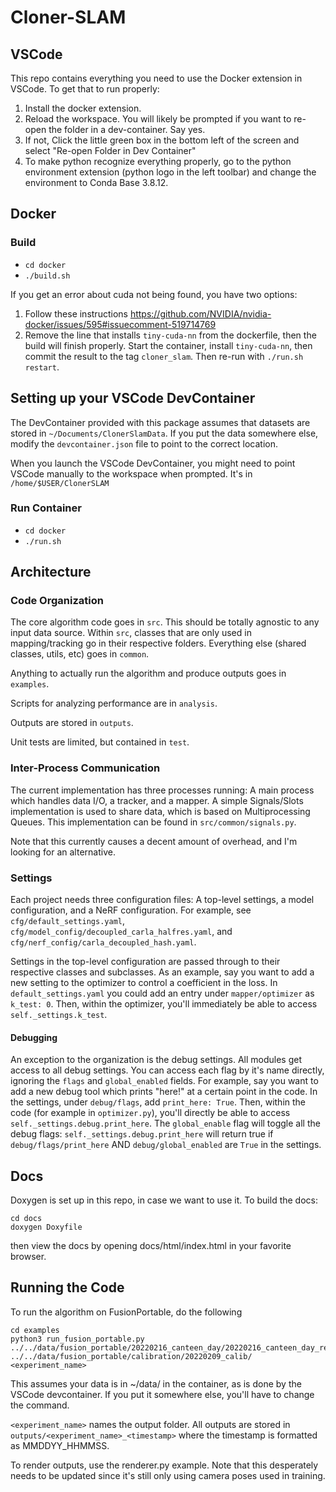 # Cloner-SLAM

## VSCode
This repo contains everything you need to use the Docker extension in VSCode. To get that to run properly:
1. Install the docker extension.
2. Reload the workspace. You will likely be prompted if you want to re-open the folder in a dev-container. Say yes.
3. If not, Click the little green box in the bottom left of the screen and select "Re-open Folder in Dev Container"
4. To make python recognize everything properly, go to the python environment extension 
(python logo in the left toolbar) and change the environment to Conda Base 3.8.12.

## Docker
### Build

- `cd docker`
- `./build.sh`

If you get an error about cuda not being found, you have two options:
1. Follow these instructions https://github.com/NVIDIA/nvidia-docker/issues/595#issuecomment-519714769
2. Remove the line that installs `tiny-cuda-nn` from the dockerfile, then the build will finish properly. Start the container, install `tiny-cuda-nn`, then commit the result to the tag `cloner_slam`. Then re-run with `./run.sh restart`.

## Setting up your VSCode DevContainer

The DevContainer provided with this package assumes that datasets are stored in `~/Documents/ClonerSlamData`. If you put the data somewhere else, modify the `devcontainer.json` file to point to the correct location.

When you launch the VSCode DevContainer, you might need to point VSCode manually to the workspace when prompted. It's in `/home/$USER/ClonerSLAM`

### Run Container

- `cd docker`
- `./run.sh`

## Architecture

### Code Organization

The core algorithm code goes in `src`. This should be totally agnostic to any input data source. Within `src`, classes that are only used in mapping/tracking go in their respective folders. Everything else (shared classes, utils, etc) goes in `common`. 

Anything to actually run the algorithm and produce outputs goes in `examples`. 

Scripts for analyzing performance are in `analysis`. 

Outputs are stored in `outputs`.

Unit tests are limited, but contained in `test`.

### Inter-Process Communication

The current implementation has three processes running: A main process which handles data I/O, a tracker, and a mapper. A simple Signals/Slots implementation is used to share data, which is based on Multiprocessing Queues. This implementation can be found in `src/common/signals.py`.

Note that this currently causes a decent amount of overhead, and I'm looking for an alternative.


### Settings

Each project needs three configuration files: A top-level settings, a model configuration, and a NeRF configuration. For example, see `cfg/default_settings.yaml`, `cfg/model_config/decoupled_carla_halfres.yaml`, and `cfg/nerf_config/carla_decoupled_hash.yaml`.

Settings in the top-level configuration are passed through to their respective classes and subclasses. As an example, say you want to add a new setting to the optimizer to control a coefficient in the loss. In `default_settings.yaml` you could add an entry under `mapper/optimizer` as `k_test: 0`. Then, within the optimizer, you'll immediately be able to access `self._settings.k_test`.

#### Debugging

An exception to the organization is the debug settings. All modules get access to all debug settings. You can access each flag by it's name directly, ignoring the `flags` and `global_enabled` fields. For example, say you want to add a new debug tool which prints "here!" at a certain point in the code. In the settings, under `debug/flags`, add `print_here: True`. Then, within the code (for example in `optimizer.py`), you'll directly be able to access `self._settings.debug.print_here`. The `global_enable` flag will toggle all the debug flags: `self._settings.debug.print_here` will return true if `debug/flags/print_here` AND `debug/global_enabled` are `True` in the settings.

## Docs
Doxygen is set up in this repo, in case we want to use it. To build the docs:

```
cd docs
doxygen Doxyfile
```

then view the docs by opening docs/html/index.html in your favorite browser.


## Running the Code

To run the algorithm on FusionPortable, do the following

```
cd examples
python3 run_fusion_portable.py ../../data/fusion_portable/20220216_canteen_day/20220216_canteen_day_ref.bag ../../data/fusion_portable/calibration/20220209_calib/ <experiment_name>
```

This assumes your data is in ~/data/ in the container, as is done by the VSCode devcontainer. If you put it somewhere else, you'll have to change the command.

`<experiment_name>` names the output folder. All outputs are stored in `outputs/<experiment_name>_<timestamp>` where the timestamp is formatted as MMDDYY_HHMMSS.

To render outputs, use the renderer.py example. Note that this desperately needs to be updated since it's still only using camera poses used in training.